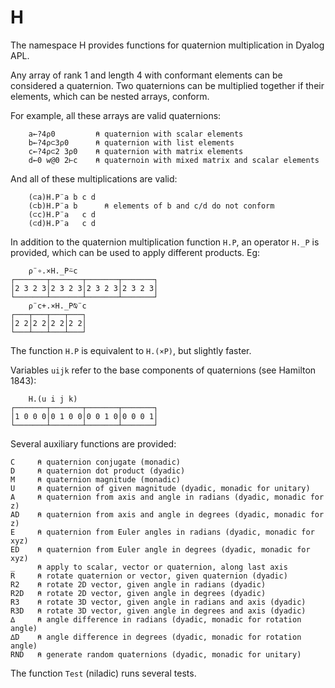 H
===

The namespace H provides functions for quaternion multiplication in Dyalog APL.

Any array of rank 1 and length 4 with conformant elements can be considered a
quaternion. Two quaternions can be multiplied together if their elements, which
can be nested arrays, conform.

For example, all these arrays are valid quaternions:

        a←?4⍴0         ⍝ quaternion with scalar elements
        b←?4⍴⊂3⍴0      ⍝ quaternion with list elements
        c←?4⍴⊂2 3⍴0    ⍝ quaternion with matrix elements
        d←0 w@0 2⊢c    ⍝ quaternoin with mixed matrix and scalar elements

And all of these multiplications are valid:

        (⊂a)H.P¨a b c d
        (⊂b)H.P¨a b      ⍝ elements of b and c/d do not conform
        (⊂c)H.P¨a   c d
        (⊂d)H.P¨a   c d

In addition to the quaternion multiplication function `H.P`, an operator `H._P`
is provided, which can be used to apply different products. Eg:

        ⍴¨∘.×H._P⍨c
    ┌───────┬───────┬───────┬───────┐
    │2 3 2 3│2 3 2 3│2 3 2 3│2 3 2 3│
    └───────┴───────┴───────┴───────┘
        ⍴¨c+.×H._P⍉¨c
    ┌───┬───┬───┬───┐
    │2 2│2 2│2 2│2 2│
    └───┴───┴───┴───┘

The function `H.P` is equivalent to `H.(×P)`, but slightly faster.

Variables `uijk` refer to the base components of quaternions (see Hamilton 1843):

        H.(u i j k)
    ┌───────┬───────┬───────┬───────┐
    │1 0 0 0│0 1 0 0│0 0 1 0│0 0 0 1│
    └───────┴───────┴───────┴───────┘

Several auxiliary functions are provided:

    C     ⍝ quaternion conjugate (monadic)
    D     ⍝ quaternion dot product (dyadic)
    M     ⍝ quaternion magnitude (monadic)
    U     ⍝ quaternion of given magnitude (dyadic, monadic for unitary)
    A     ⍝ quaternion from axis and angle in radians (dyadic, monadic for z)
    AD    ⍝ quaternion from axis and angle in degrees (dyadic, monadic for z)
    E     ⍝ quaternion from Euler angles in radians (dyadic, monadic for xyz)
    ED    ⍝ quaternion from Euler angle in degrees (dyadic, monadic for xyz)
    _     ⍝ apply to scalar, vector or quaternion, along last axis
    R     ⍝ rotate quaternion or vector, given quaternion (dyadic)
    R2    ⍝ rotate 2D vector, given angle in radians (dyadic)
    R2D   ⍝ rotate 2D vector, given angle in degrees (dyadic)
    R3    ⍝ rotate 3D vector, given angle in radians and axis (dyadic)
    R3D   ⍝ rotate 3D vector, given angle in degrees and axis (dyadic)
    ∆     ⍝ angle difference in radians (dyadic, monadic for rotation angle)
    ∆D    ⍝ angle difference in degrees (dyadic, monadic for rotation angle)
    RND   ⍝ generate random quaternions (dyadic, monadic for unitary)

The function `Test` (niladic) runs several tests.
